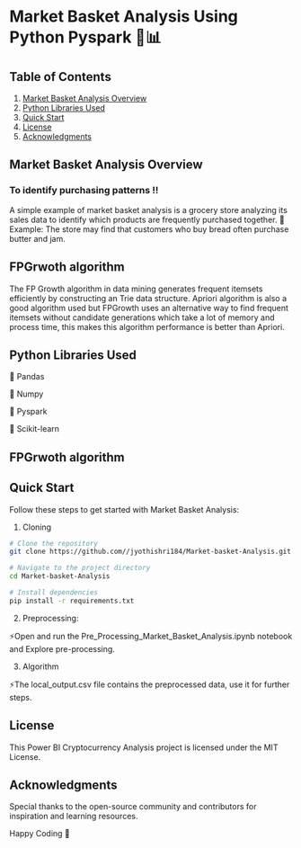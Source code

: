 # Market Basket Analysis Using Python Pyspark 🛒📊

## Table of Contents
1. [Market Basket Analysis Overview](#market-basket-analysis-overview)
2. [Python Libraries Used](#python-libraries-used)
3. [Quick Start](#quick-start)
4. [License](#license)
5. [Acknowledgments](#acknowledgments)

## Market Basket Analysis Overview

   ### To identify purchasing patterns !!

A simple example of market basket analysis is a grocery store analyzing its sales data to identify which products are frequently purchased together. 
   🎈Example: The store may find that customers who buy bread often purchase butter and jam.

## FPGrwoth algorithm

The FP Growth algorithm in data mining generates frequent itemsets efficiently by constructing an Trie data structure. Apriori algorithm is also a good algorithm used but FPGrowth uses an alternative way to find frequent itemsets without candidate generations which take a lot of memory and process time, this makes this algorithm performance is better than Apriori.

## Python Libraries Used
 🌟 Pandas
 
 🌟 Numpy
 
 🌟 Pyspark 
 
 🌟 Scikit-learn

 ## FPGrwoth algorithm

## Quick Start
Follow these steps to get started with Market Basket Analysis:

1. Cloning
```bash
# Clone the repository
git clone https://github.com//jyothishri184/Market-basket-Analysis.git

# Navigate to the project directory
cd Market-basket-Analysis

# Install dependencies
pip install -r requirements.txt
```


2. Preprocessing:

 ⚡Open and run the Pre_Processing_Market_Basket_Analysis.ipynb notebook and Explore pre-processing.


3. Algorithm
   
 ⚡The local_output.csv file contains the preprocessed data, use it for further steps.

 


## License
This Power BI Cryptocurrency Analysis project is licensed under the MIT License.

## Acknowledgments

Special thanks to the open-source community and contributors for inspiration and learning resources.

Happy Coding 🚀

